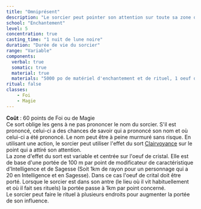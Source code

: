 ```yaml
---
title: "Omniprésent"
description: "Le sorcier peut pointer son attention sur toute sa zone d'influence."
school: "Enchantement"
level: 5
concentration: true
casting_time: "1 nuit de lune noire"
duration: "Durée de vie du sorcier"
range: "Variable"
components:
  verbal: true
  somatic: true
  material: true
  materials: "5000 po de matériel d'enchantement et de rituel, 1 oeuf de cristal"
ritual: false
classes:
    - Foi
    - Magie
---
```

**Coût** : 60 points de Foi ou de Magie  
Ce sort oblige les gens à ne pas prononcer le nom du sorcier. S'il est prononcé, celui-ci a des chances de savoir qui a prononcé son nom et où celui-ci a été prononcé. Le nom peut être à peine murmuré sans risque. En utilisant une action, le sorcier peut utiliser l'effet du sort [Clairvoyance](/grimoire/clairvoyance) sur le point qui a attiré son attention.   
La zone d'effet du sort est variable et centrée sur l'oeuf de cristal. Elle est de base d'une portée de 100 m par point de modificateur de caractéristique d'Intelligence et de Sagesse (Soit 1km de rayon pour un personnage qui a 20 en Intelligence et en Sagesse). Dans ce cas l'oeuf de crital doit être porté. Lorsque le sorcier est dans son antre (le lieu où il vit habituellement et où il fait ses rituels) la portée passe à 1km par point concerné.  
Le sorcier peut faire le rituel à plusieurs endroits pour augmenter la portée de son influence.   
